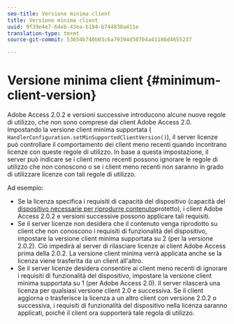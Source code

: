 ```yaml
---
seo-title: Versione minima client
title: Versione minima client
uuid: 9f39e4e7-64eb-43ea-b194-b744838a411e
translation-type: tm+mt
source-git-commit: 53654b740b03c6a79394d30704a41186d4655237

---
```



# Versione minima client {#minimum-client-version}

Adobe Access 2.0.2 e versioni successive introducono alcune nuove regole di utilizzo, che non sono comprese dai client Adobe Access 2.0. Impostando la versione client minima supportata ( `HandlerConfiguration.setMinSupportedClientVersion()`), il server licenze può controllare il comportamento dei client meno recenti quando incontrano licenze con queste regole di utilizzo. In base a questa impostazione, il server può indicare se i client meno recenti possono ignorare le regole di utilizzo che non conoscono o se i client meno recenti non saranno in grado di utilizzare licenze con tali regole di utilizzo.

Ad esempio:

* Se la licenza specifica i requisiti di capacità del dispositivo (capacità del [dispositivo necessarie per riprodurre contenuto](../../../aaxs-protecting-content/content-introduction/content-usage-rules/content-runtime-application-restrictions/content-device-capabilities.md)protetto), i client Adobe Access 2.0.2 e versioni successive possono applicare tali requisiti.
* Se il server licenze non desidera che il contenuto venga riprodotto su client che non conoscono i requisiti di funzionalità del dispositivo, impostare la versione client minima supportata su 2 (per la versione 2.0.2). Ciò impedirà al server di rilasciare licenze ai client Adobe Access prima della 2.0.2. La versione client minima verrà applicata anche se la licenza viene trasferita da un client all&#39;altro.
* Se il server licenze desidera consentire ai client meno recenti di ignorare i requisiti di funzionalità del dispositivo, impostare la versione client minima supportata su 1 (per Adobe Access 2.0). Il server rilascerà una licenza per qualsiasi versione client 2.0 e successiva. Se il client aggiorna o trasferisce la licenza a un altro client con versione 2.0.2 o successiva, i requisiti di funzionalità del dispositivo nella licenza saranno applicati, poiché il client ora supporterà tale regola di utilizzo.

